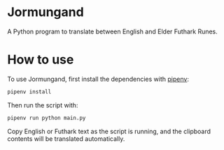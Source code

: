 # Jormungand
A Python program to translate between English and Elder Futhark Runes.

# How to use
To use Jormungand, first install the dependencies with [pipenv](https://github.com/pypa/pipenv):
```bash
pipenv install
```
Then run the script with:
```bash
pipenv run python main.py
```
Copy English or Futhark text as the script is running, and the clipboard contents will be translated automatically. <br />
